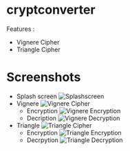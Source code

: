 # cryptconverter

Features :
- Vignere Cipher
- Triangle Cipher

# Screenshots

- Splash screen
    ![Splashscreen](/Screenshots/Splashscreen.png)
- Vignere 
    ![Vignere Cipher](/Screenshots/VignereCipher.png)
    - Encryption
        ![Vignere Encryption](/Screenshots/VignereCipherEnc.png)
    - Decription
        ![Vignere Decryption](/Screenshots/VignereCipherDec.png)
- Triangle
    ![Triangle Cipher](/Screenshots/TriangleCipher.png)
    - Encryption
        ![Triangle Encryption](/Screenshots/TriangleCipherEnc.png)
    - Decrpytion
        ![Triangle Decryption](/Screenshots/TriangleCipherDec.png)
